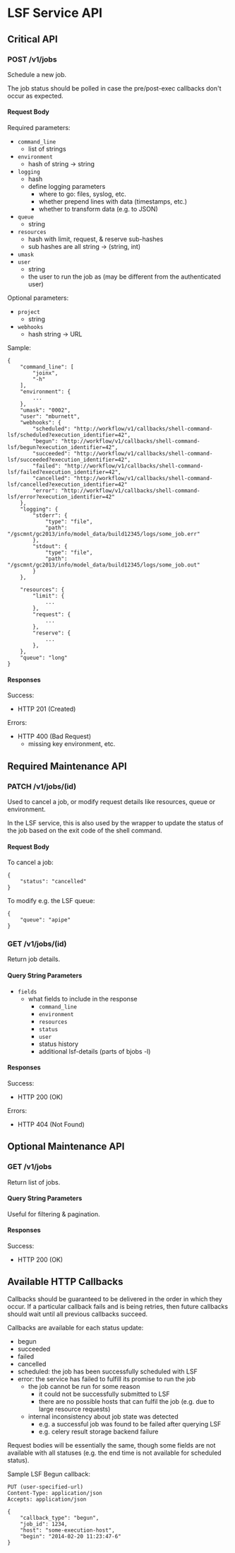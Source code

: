 # LSF Service API

## Critical API

### POST /v1/jobs
Schedule a new job.

The job status should be polled in case the pre/post-exec callbacks don't occur
as expected.

#### Request Body
Required parameters:

- `command_line`
    - list of strings
- `environment`
    - hash of string -> string
- `logging`
    - hash
    - define logging parameters
        - where to go: files, syslog, etc.
        - whether prepend lines with data (timestamps, etc.)
        - whether to transform data (e.g. to JSON)
- `queue`
    - string
- `resources`
    - hash with limit, request, & reserve sub-hashes
    - sub hashes are all string -> (string, int)
- `umask`
- `user`
    - string
    - the user to run the job as (may be different from the authenticated user)

Optional parameters:

- `project`
    - string
- `webhooks`
    - hash string -> URL

Sample:

    {
        "command_line": [
            "joinx",
            "-h"
        ],
        "environment": {
            ...
        },
        "umask": "0002",
        "user": "mburnett",
        "webhooks": {
            "scheduled": "http://workflow/v1/callbacks/shell-command-lsf/scheduled?execution_identifier=42",
            "begun": "http://workflow/v1/callbacks/shell-command-lsf/begun?execution_identifier=42",
            "succeeded": "http://workflow/v1/callbacks/shell-command-lsf/succeeded?execution_identifier=42",
            "failed": "http://workflow/v1/callbacks/shell-command-lsf/failed?execution_identifier=42",
            "cancelled": "http://workflow/v1/callbacks/shell-command-lsf/cancelled?execution_identifier=42"
            "error": "http://workflow/v1/callbacks/shell-command-lsf/error?execution_identifier=42"
        },
        "logging": {
            "stderr": {
                "type": "file",
                "path": "/gscmnt/gc2013/info/model_data/build12345/logs/some_job.err"
            },
            "stdout": {
                "type": "file",
                "path": "/gscmnt/gc2013/info/model_data/build12345/logs/some_job.out"
            }
        },

        "resources": {
            "limit": {
                ...
            },
            "request": {
                ...
            },
            "reserve": {
                ...
            },
        },
        "queue": "long"
    }

#### Responses
Success:
- HTTP 201 (Created)

Errors:
- HTTP 400 (Bad Request)
    - missing key environment, etc.


## Required Maintenance API

### PATCH /v1/jobs/(id)
Used to cancel a job, or modify request details like resources, queue or
environment.

In the LSF service, this is also used by the wrapper to update the status of
the job based on the exit code of the shell command.

#### Request Body
To cancel a job:

    {
        "status": "cancelled"
    }

To modify e.g. the LSF queue:

    {
        "queue": "apipe"
    }

### GET /v1/jobs/(id)
Return job details.

#### Query String Parameters

- `fields`
    - what fields to include in the response
        - `command_line`
        - `environment`
        - `resources`
        - `status`
        - `user`
        - status history
        - additional lsf-details (parts of bjobs -l)

#### Responses
Success:

- HTTP 200 (OK)

Errors:

- HTTP 404 (Not Found)


## Optional Maintenance API

### GET /v1/jobs
Return list of jobs.

#### Query String Parameters
Useful for filtering & pagination.

#### Responses
Success:

- HTTP 200 (OK)


## Available HTTP Callbacks

Callbacks should be guaranteed to be delivered in the order in which they
occur.  If a particular callback fails and is being retries, then future
callbacks should wait until all previous callbacks succeed.

Callbacks are available for each status update:

- begun
- succeeded
- failed
- cancelled
- scheduled: the job has been successfully scheduled with LSF
- error: the service has failed to fulfill its promise to run the job
    - the job cannot be run for some reason
        - it could not be successfully submitted to LSF
        - there are no possible hosts that can fulfil the job (e.g. due to large
          resource requests)
    - internal inconsistency about job state was detected
        - e.g. a successful job was found to be failed after querying LSF
        - e.g. celery result storage backend failure


Request bodies will be essentially the same, though some fields are not
available with all statuses (e.g. the end time is not available for scheduled
status).

Sample LSF Begun callback:

    PUT (user-specified-url)
    Content-Type: application/json
    Accepts: application/json

    {
        "callback_type": "begun",
        "job_id": 1234,
        "host": "some-execution-host",
        "begin": "2014-02-20 11:23:47-6"
    }

